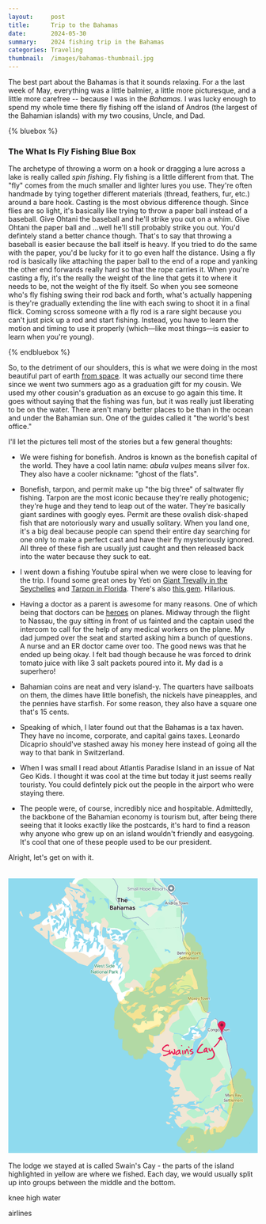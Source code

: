 ```yaml
---
layout:     post
title:      Trip to the Bahamas
date:       2024-05-30
summary:    2024 fishing trip in the Bahamas
categories: Traveling
thumbnail:  /images/bahamas-thumbnail.jpg
---
```

The best part about the Bahamas is that it sounds relaxing. For a the last week of May, everything was a little balmier, a little more picturesque, and a little more carefree -- because I was in the *Bahamas*. I was lucky enough to spend my whole time there fly fishing off the island of Andros (the largest of the Bahamian islands) with my two cousins, Uncle, and Dad.

{% bluebox %}

### The What Is Fly Fishing Blue Box

The archetype of throwing a worm on a hook or dragging a lure across a lake is really called *spin fishing*. Fly fishing is a little different from that. The "fly" comes from the much smaller and lighter lures you use. They're often handmade by tying together different materials (thread, feathers, fur, etc.) around a bare hook. Casting is the most obvious difference though. Since flies are so light, it's basically like trying to throw a paper ball instead of a baseball. Give Ohtani the baseball and he'll strike you out on a whim. Give Ohtani the paper ball and ...well he'll still probably strike you out. You'd defintely stand a better chance though. That's to say that throwing a baseball is easier because the ball itself is heavy. If you tried to do the same with the paper, you'd be lucky for it to go even half the distance. Using a fly rod is basically like attaching the paper ball to the end of a rope and yanking the other end forwards really hard so that the rope carries it. When you're casting a fly, it's the really the weight of the line that gets it to where it needs to be, not the weight of the fly itself. So when you see someone who's fly fishing swing their rod back and forth, what's actually happening is they're gradually extending the line with each swing to shoot it in a final flick. Coming scross someone with a fly rod is a rare sight because you can't just pick up a rod and start fishing. Instead, you have to learn the motion and timing to use it properly (which—like most things—is easier to learn when you're young).

{% endbluebox %} 

So, to the detriment of our shoulders, this is what we were doing in the most beautiful part of earth <a href="https://x.com/StationCDRKelly/status/592444731076026368" target="_blank">from space</a>. It was actually our second time there since we went two summers ago as a graduation gift for my cousin. We used my other cousin's graduation as an excuse to go again this time. It goes without saying that the fishing was fun, but it was really just liberating to be on the water. There aren't many better places to be than in the ocean and under the Bahamian sun. One of the guides called it "the world's best office." 

I'll let the pictures tell most of the stories but a few general thoughts:

- We were fishing for bonefish. Andros is known as the bonefish capital of the world. They have a cool latin name: *abula vulpes* means silver fox. They also have a cooler nickname: "ghost of the flats".

- Bonefish, tarpon, and permit make up "the big three" of saltwater fly fishing. Tarpon are the most iconic because they're really photogenic; they're huge and they tend to leap out of the water. They're basically giant sardines with googly eyes. Permit are these ovalish disk-shaped fish that are notoriously wary and usually solitary. When you land one, it's a big deal because people can spend their entire day searching for one only to make a perfect cast and have their fly mysteriously ignored. All three of these fish are usually just caught and then released back into the water because they suck to eat.

- I went down a fishing Youtube spiral when we were close to leaving for the trip. I found some great ones by Yeti on [Giant Trevally in the Seychelles](https://www.youtube.com/watch?v=MNfBHLp_FKg) and [Tarpon in Florida](https://www.youtube.com/watch?v=FZoMPciCciY). There's also [this gem](https://www.youtube.com/watch?v=IYq7i4u3XBA). Hilarious.

- Having a doctor as a parent is awesome for many reasons. One of which being that doctors can be [heroes](https://en.wikipedia.org/wiki/Angus_Wallace#In-flight_surgery_with_a_coat-hanger_and_silverware) on planes. Midway through the flight to Nassau, the guy sitting in front of us fainted and the captain used the intercom to call for the help of any medical workers on the plane. My dad jumped over the seat and started asking him a bunch of questions. A nurse and an ER doctor came over too. The good news was that he ended up being okay. I felt bad though because he was forced to drink tomato juice with like 3 salt packets poured into it. My dad is a superhero!

- Bahamian coins are neat and very island-y. The quarters have sailboats on them, the dimes have little bonefish, the nickels have pineapples, and the pennies have starfish. For some reason, they also have a square one that's 15 cents.

- Speaking of which, I later found out that the Bahamas is a tax haven. They have no income, corporate, and capital gains taxes. Leonardo Dicaprio should've stashed away his money here instead of going all the way to that bank in Switzerland.

- When I was small I read about Atlantis Paradise Island in an issue of Nat Geo Kids. I thought it was cool at the time but today it just seems really touristy. You could defintely pick out the people in the airport who were staying there.

- The people were, of course, incredibly nice and hospitable. Admittedly, the backbone of the Bahamian economy is tourism but, after being there seeing that it looks exactly like  the postcards, it's hard to find a reason why anyone who grew up on an island wouldn't friendly and easygoing. It's cool that one of these people used to be our president.


Alright, let's get on with it. <br><br><br>
![Bahamas Map](/images/bahamas-map.png)

The lodge we stayed at is called Swain's Cay - the parts of the island highlighted in yellow are where we fished. Each day, we would usually split up into groups between the middle and the bottom.


knee high water

airlines